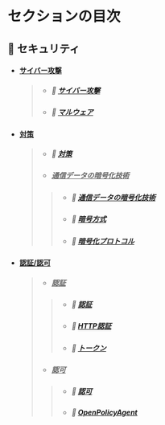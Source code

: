 # セクションの目次

## 🔐 セキュリティ

* #### <u>︎サイバー攻撃</u>
  > * ##### 📖 [︎サイバー攻撃](https://hiroki-it.github.io/tech-notebook-mkdocs/security/security_cyber_attacks.html)
  > * ##### 📖 [︎マルウェア](https://hiroki-it.github.io/tech-notebook-mkdocs/security/security_cyber_attacks_malware.html)
* #### <u>︎対策</u>
  > * ##### 📖 [︎対策](https://hiroki-it.github.io/tech-notebook-mkdocs/security/security_measures.html)
  > * ##### <u>︎通信データの暗号化技術</u>
  > > * ##### 📖 [︎通信データの暗号化技術](https://hiroki-it.github.io/tech-notebook-mkdocs/security/security_measures_encryption_technology.html)
  > > * ##### 📖 [︎暗号方式](https://hiroki-it.github.io/tech-notebook-mkdocs/security/security_measures_encryption_technology_encryption_method.html)
  > > * ##### 📖 [︎暗号化プロトコル](https://hiroki-it.github.io/tech-notebook-mkdocs/security/security_measures_encryption_technology_encryption_protocol.html)
* #### <u>認証/認可</u>
  > * ##### <u>認証</u>
  > > * ##### 📖 [︎認証](https://hiroki-it.github.io/tech-notebook-mkdocs/security/security_auth_authentication.html)
  > > * ##### 📖 [︎HTTP認証](https://hiroki-it.github.io/tech-notebook-mkdocs/security/security_auth_authentication_http.html)
  > > * ##### 📖 [︎トークン](https://hiroki-it.github.io/tech-notebook-mkdocs/security/security_auth_authentication_token.html)
  > * ##### <u>認可</u>
  > > * ##### 📖 [︎認可](https://hiroki-it.github.io/tech-notebook-mkdocs/security/security_auth_authorization.html)
  > > * ##### 📖 [OpenPolicyAgent](https://hiroki-it.github.io/tech-notebook-mkdocs/security/security_auth_authorization_open_policy_agent.html)

<br>

